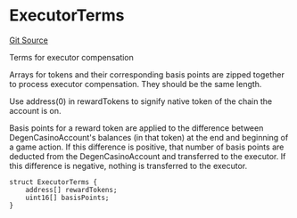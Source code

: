 # ExecutorTerms
[Git Source](https://github.com/PermissionlessGames/degen-casino/blob/a21af4259bb7b6bd065bac891f7074555dc03d5f/src/AccountSystem.sol)

Terms for executor compensation

Arrays for tokens and their corresponding basis points are zipped together to process executor compensation.
They should be the same length.

Use address(0) in rewardTokens to signify native token of the chain the account is on.

Basis points for a reward token are applied to the difference between DegenCasinoAccount's balances (in that token)
at the end and beginning of a game action. If this difference is positive, that number of basis points are deducted from the
DegenCasinoAccount and transferred to the executor. If this difference is negative, nothing is transferred to the executor.


```solidity
struct ExecutorTerms {
    address[] rewardTokens;
    uint16[] basisPoints;
}
```

